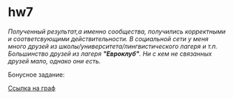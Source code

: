 # hw7
*Полученный результат,а именно сообщества, получились корректными и соответсвующими действительности. В социальной сети у меня много друзей из школы/университета/лингвистического лагеря и т.п. Большинство друзей из лагеря **"Евроклуб"**. Ни с кем не связанных друзей мало, однако они есть.*

Бонусное задание:

[Ссылка на граф](https://alinasaa.github.io/Graf/)
